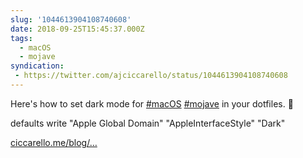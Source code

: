 ```yaml
---
slug: '1044613904108740608'
date: 2018-09-25T15:45:37.000Z
tags:
  - macOS
  - mojave
syndication:
 - https://twitter.com/ajciccarello/status/1044613904108740608
---
```


Here's how to set dark mode for [#macOS](/posts/tags/macOS) [#mojave](/posts/tags/mojave) in your dotfiles. 🌃

defaults write "Apple Global Domain" "AppleInterfaceStyle" "Dark"

[ciccarello.me/blog/…](https://www.ciccarello.me/blog/2018/09/25/automate-mojave-dark-mode-configuration/)
